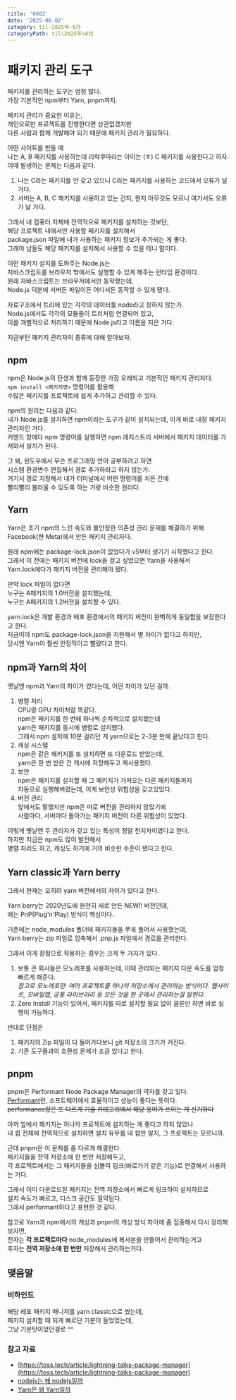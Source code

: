 ```yaml
---
title: '0602'
date: '2025-06-02'
category: til-2025年-6月
categoryPath: til\2025年\6月
---
```

# 패키지 관리 도구

패키지를 관리하는 도구는 엄청 많다.     
가장 기본적인 npm부터 Yarn, pnpm까지.

패키지 관리가 중요한 이유는,     
개인으로만 프로젝트를 진행한다면 상관없겠지만     
다른 사람과 함께 개발해야 되기 때문에 패키지 관리가 필요하다.

어떤 사이트를 만들 때     
나는 A, B 패키지를 사용하는데 리락쿠마라는 아이는 (ㅎ) C 패키지를 사용한다고 하자.     
이때 발생하는 문제는 다음과 같다.

1. 나는 C라는 패키지를 안 갖고 있으니 C라는 패키지를 사용하는 코드에서 오류가 날 거다.    
2. 서버는 A, B, C 패키지를 사용하고 있는 건지, 뭔지 아무것도 모르니 여기서도 오류가 날 거다.

그래서 내 컴퓨터 자체에 전역적으로 패키지를 설치하는 것보단,     
해당 프로젝트 내에서만 사용할 패키지를 설치해서     
package.json 파일에 내가 사용하는 패키지 정보가 추가되는 게 좋다.     
그래야 남들도 해당 패키지를 설치해서 사용할 수 있을 테니 말이다.

이런 패키지 설치를 도와주는 Node.js는     
자바스크립트를 브라우저 밖에서도 실행할 수 있게 해주는 런타임 환경이다.     
원래 자바스크립트는 브라우저에서만 동작했는데,     
Node.js 덕분에 서버든 파일이든 어디서든 동작할 수 있게 됐다.

자료구조에서 트리에 있는 각각의 데이터를 node라고 칭하지 않는가.     
Node.js에서도 각각의 모듈들이 트리처럼 연결되어 있고,     
이를 개별적으로 처리하기 때문에 Node.js라고 이름을 지은 거다.

지금부턴 패키지 관리자의 종류에 대해 알아보자.    
## npm    
npm은 Node.js의 탄생과 함께 등장한 가장 오래되고 기본적인 패키지 관리자다.    
`npm install <패키지명>` 명령어를 활용해     
수많은 패키지를 프로젝트에 쉽게 추가하고 관리할 수 있다.

npm의 원리는 다음과 같다.     
내가 Node.js를 설치하면 npm이라는 도구가 같이 설치되는데, 이게 바로 내장 패키지 관리자인 거다.    
커맨드 창에다 npm 명령어를 실행하면 npm 레지스트리 서버에서 패키지 데이터를 가져와서 설치가 된다.

그 왜, 윈도우에서 무슨 프로그래밍 언어 공부하려고 하면     
시스템 환경변수 편집해서 경로 추가하라고 하지 않는가.     
거기서 경로 지정해서 내가 터미널에서 어떤 명령어를 치든 간에     
빨리빨리 불러올 수 있도록 하는 거랑 비슷한 원리다.    
## Yarn    
Yarn은 초기 npm의 느린 속도와 불안정한 의존성 관리 문제를 해결하기 위해    
Facebook(현 Meta)에서 만든 패키지 관리자다. 

원래 npm에는 package-lock.json이 없었다가 v5부터 생기기 시작했다고 한다.    
그래서 이 전에는 패키지 버전에 lock을 걸고 싶었으면 Yarn을 사용해서     
Yarn.lock에다가 패키지 버전을 관리해야 됐다.

만약 lock 파일이 없다면    
누구는 A패키지의 1.0버전을 설치했는데,     
누구는 A패키지의 1.2버전을 설치할 수 있다. 

yarn.lock은 개발 환경과 배포 환경에서의 패키지 버전이 완벽하게 동일함을 보장한다고 한다.     
지금이야 npm도 package-lock.json을 지원해서 별 차이가 없다고 하지만,     
당시엔 Yarn이 훨씬 안정적이고 빨랐다고 한다.    
## npm과 Yarn의 차이    
옛날엔 npm과 Yarn의 차이가 컸다는데, 어떤 차이가 있던 걸까.

1. 병렬 처리     
CPU랑 GPU 차이처럼 똑같다.     
npm은 패키지를 한 번에 하나씩 순차적으로 설치했는데     
yarn은 패키지를 동시에 병렬로 설치했다.     
그래서 npm 설치에 10분 걸리던 게 yarn으로는 2-3분 만에 끝났다고 한다.    
2. 캐싱 시스템    
npm은 같은 패키지를 또 설치하면 또 다운로드 받았는데,     
yarn은 한 번 받은 건 캐시에 저장해두고 재사용했다.    
3. 보안    
npm은 패키지를 설치할 때 그 패키지가 가져오는 다른 패키지들까지     
자동으로 실행해버렸는데, 이게 보안상 위험성을 갖고있었다.    
4. 버전 관리    
앞에서도 말했지만 npm은 따로 버전을 관리하지 않았기에    
사람마다, 서버마다 돌아가는 패키지 버전이 다른 위험성이 있었다.

이렇게 옛날엔 두 관리자가 갖고 있는 특성이 정말 천지차이였다고 한다.     
하지만 지금은 npm도 많이 발전해서    
병렬 처리도 하고, 캐싱도 하기에 거의 비슷한 수준이 됐다고 한다.    
## Yarn classic과 Yarn berry    
그래서 현재는 오히려 yarn 버전에서의 차이가 있다고 한다.

Yarn berry는 2020년도에 완전히 새로 만든 NEW!! 버전인데,    
얘는 PnP(Plug'n'Play) 방식이 핵심이다.

기존에는 node_modules 폴더에 패키지들을 쭈욱 풀어서 사용했는데,    
Yarn berry는 zip 파일로 압축해서 .pnp.js 파일에서 경로를 관리한다.

그래서 이게 장점으로 작용하는 경우는 크게 두 가지가 있다.    
1. 보통 큰 회사들은 모노레포를 사용하는데, 이때 관리되는 패키지 다운 속도를 엄청 빠르게 해준다.    
_참고로 모노레포란: 여러 프로젝트를 하나의 저장소에서 관리하는 방식이다. 웹사이트, 모바일앱, 공통 라이브러리 등 모든 것을 한 곳에서 관리하는걸 말한다._    
2. Zero Install 기능이 있어서, 패키지를 따로 설치할 필요 없이 클론만 하면 바로 실행이 가능하다.

반대로 단점은    
1. 패키지의 Zip 파일이 다 들어가다보니 git 저장소의 크기가 커진다.    
2. 기존 도구들과의 호환성 문제가 조금 있다고 한다.

## pnpm    
pnpm은 Performant Node Package Manager의 약자를 갖고 있다.     
[Performant](https://dictionary.cambridge.org/ko/%EC%82%AC%EC%A0%84/%EC%98%81%EC%96%B4/performant)란, 소프트웨어에서 효율적이고 성능이 좋다는 뜻이다.    
~~performance랑은 또 다르게 기술 카테고리에서 해당 용어가 쓰이는 게 신기하다~~

아까 앞에서 패키지는 하나의 프로젝트에 설치하는 게 좋다고 하지 않았나.     
내 컴 전체에 전역적으로 설치하면 설치 유무를 내 컴만 알지, 그 프로젝트는 모르니까.

근데 pnpm은 이 문제를 좀 다르게 해결한다.     
패키지들을 전역 저장소에 한 번만 저장해두고,     
각 프로젝트에서는 그 패키지들을 심볼릭 링크(바로가기 같은 기능)로 연결해서 사용하는 거다. 

그래서 이미 다운로드된 패키지는 전역 저장소에서 빠르게 링크하여 설치하므로     
설치 속도가 빠르고, 디스크 공간도 절약된다.     
그래서 performant하다고 표현한 것 같다.

참고로 Yarn과 npm에서의 캐싱과 pnpm의 캐싱 방식 차이에 좀 집중해서 다시 정리해보자면,    
전자는 **각 프로젝트마다** node_modules에 복사본을 만들어서 관리하는거고    
후자는 **전역 저장소에 한 번만** 저장해서 관리하는거다.

## 맺음말

### 비하인드

해당 레포 패키지 매니저를 yarn classic으로 썼는데,    
패키지 설치할 때 되게 빠르단 기분이 들었었는데,    
그냥 기분탓이었던걸로 ^^

### 참고 자료    
- [https://toss.tech/article/lightning-talks-package-manager](https://toss.tech/article/lightning-talks-package-manager)    
- [nodejs는 왜 nodejs일까](https://stackoverflow.com/questions/5621812/why-is-node-js-named-node-js)  
- [Yarn은 왜 Yarn일까](https://x.com/sebmck/status/902899559705272320?lang=en)
